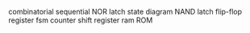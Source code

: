 combinatorial
sequential
NOR latch
state diagram
NAND latch
flip-flop
register
fsm
counter
shift register
ram ROM
